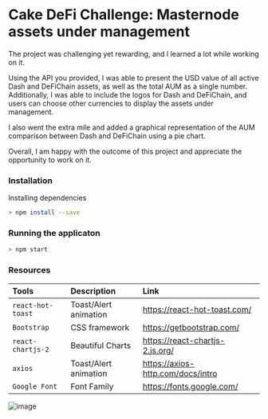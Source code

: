# Cake DeFi Challenge: Masternode assets under management

The project was challenging yet rewarding, and I learned a lot while working on it.

Using the API you provided, I was able to present the USD value of all active Dash and DeFiChain assets, as well as the total AUM as a single number. Additionally, I was able to include the logos for Dash and DeFiChain, and users can choose other currencies to display the assets under management.

I also went the extra mile and added a graphical representation of the AUM comparison between Dash and DeFiChain using a pie chart.

Overall, I am happy with the outcome of this project and appreciate the opportunity to work on it. 

### Installation
Installing dependencies 
```sh
> npm install --save
```

### Running the applicaton
```sh
> npm start
```


### Resources
| Tools | Description | Link |
| :---         |     :---      |    :--- |
| `react-hot-toast`     | Toast/Alert animation       | https://react-hot-toast.com/     |
| `Bootstrap`   | CSS framework    | https://getbootstrap.com/   |
| `react-chartjs-2`   | Beautiful Charts    | https://react-chartjs-2.js.org/    |
| `axios`     | Toast/Alert animation       | https://axios-http.com/docs/intro      |
| `Google Font`     | Font Family     | https://fonts.google.com/      |


![image](https://user-images.githubusercontent.com/57522674/223159192-4a2bb774-8936-4028-b49b-7f12cd392fae.png)

